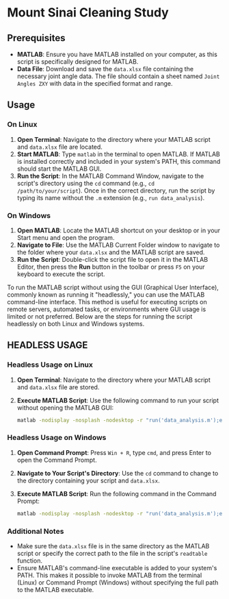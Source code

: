 # Mount Sinai Cleaning Study

## Prerequisites

- **MATLAB**: Ensure you have MATLAB installed on your computer, as this script is specifically designed for MATLAB.
- **Data File**: Download and save the `data.xlsx` file containing the necessary joint angle data. The file should contain a sheet named `Joint Angles ZXY` with data in the specified format and range.

## Usage

### On Linux

1. **Open Terminal**: Navigate to the directory where your MATLAB script and `data.xlsx` file are located.
2. **Start MATLAB**: Type `matlab` in the terminal to open MATLAB. If MATLAB is installed correctly and included in your system's PATH, this command should start the MATLAB GUI.
3. **Run the Script**: In the MATLAB Command Window, navigate to the script's directory using the `cd` command (e.g., `cd /path/to/your/script`). Once in the correct directory, run the script by typing its name without the `.m` extension (e.g., `run data_analysis`).

### On Windows

1. **Open MATLAB**: Locate the MATLAB shortcut on your desktop or in your Start menu and open the program.
2. **Navigate to File**: Use the MATLAB Current Folder window to navigate to the folder where your `data.xlsx` and the MATLAB script are saved.
3. **Run the Script**: Double-click the script file to open it in the MATLAB Editor, then press the **Run** button in the toolbar or press `F5` on your keyboard to execute the script.

To run the MATLAB script without using the GUI (Graphical User Interface), commonly known as running it "headlessly," you can use the MATLAB command-line interface. This method is useful for executing scripts on remote servers, automated tasks, or environments where GUI usage is limited or not preferred. Below are the steps for running the script headlessly on both Linux and Windows systems.

## HEADLESS USAGE

### Headless Usage on Linux

1. **Open Terminal**: Navigate to the directory where your MATLAB script and `data.xlsx` file are stored.
2. **Execute MATLAB Script**: Use the following command to run your script without opening the MATLAB GUI:

   ```bash
   matlab -nodisplay -nosplash -nodesktop -r "run('data_analysis.m');exit;"
   ```

### Headless Usage on Windows

1. **Open Command Prompt**: Press `Win + R`, type `cmd`, and press Enter to open the Command Prompt.
2. **Navigate to Your Script's Directory**: Use the `cd` command to change to the directory containing your script and `data.xlsx`.
3. **Execute MATLAB Script**: Run the following command in the Command Prompt:

   ```cmd
   matlab -nodisplay -nosplash -nodesktop -r "run('data_analysis.m');exit;"
   ```

### Additional Notes

- Make sure the `data.xlsx` file is in the same directory as the MATLAB script or specify the correct path to the file in the script's `readtable` function.
- Ensure MATLAB's command-line executable is added to your system's PATH. This makes it possible to invoke MATLAB from the terminal (Linux) or Command Prompt (Windows) without specifying the full path to the MATLAB executable.
